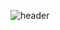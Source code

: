 ![header](https://capsule-render.vercel.app/api?type=transparent&color=auto&height=300&section=header&text=Kwak_Ihn_Jung&fontSize=80)
